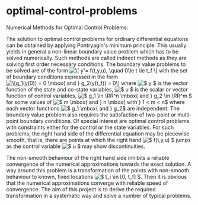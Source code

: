 # optimal-control-problems
Numerical Methods for Optimal Control Problems:

The solution to optimal control problems for ordinary differential equations can be obtained by applying Pontryagin's minimum principle. This usually yields in general a non-linear boundary value problem which has to be solved numerically. Such methods are called indirect methods as they are solving first order necessary conditions. The boundary value problems to be solved are of the form  <img src="https://latex.codecogs.com/gif.latex?\[&space;y'=&space;f(t,y,u),&space;\quad&space;0\le&space;t&space;\le&space;t_f&space;\]" title="\[ y'= f(t,y,u), \quad 0\le t \le t_f \]" />  with the set of boundary conditions expressed in the form  <img src="https://latex.codecogs.com/gif.latex?\[g_1(y(0))&space;=&space;0&space;\mbox{&space;and&space;}&space;g_2(y(t_f))&space;=&space;0\]" title="\[g_1(y(0)) = 0 \mbox{ and } g_2(y(t_f)) = 0\]" />   where <img src="https://latex.codecogs.com/gif.latex?$&space;y&space;$" title="$ y $" /> is the vector function of the state and co-state variables, <img src="https://latex.codecogs.com/gif.latex?$&space;u&space;$" title="$ u $" /> is the scalar or vector function of control variables, <img src="https://latex.codecogs.com/gif.latex?$&space;g_1&space;\in&space;\RR^n&space;\mbox{&space;and&space;}&space;g_2&space;\in&space;\RR^m&space;$" title="$ g_1 \in \RR^n \mbox{ and } g_2 \in \RR^m $" />  for some values of <img src="https://latex.codecogs.com/gif.latex?$&space;m&space;\mbox{&space;and&space;}&space;n&space;\mbox{&space;with&space;}&space;1&space;\le&space;m&space;<&space;n$" title="$ m \mbox{ and } n \mbox{ with } 1 < m < n$" />  where each vector functions <img src="https://latex.codecogs.com/gif.latex?$&space;g_1&space;\mbox{&space;and&space;}&space;g_2$" title="$ g_1 \mbox{ and } g_2$" /> are independent. The boundary value problem also requires the satisfaction of two-point or multi-point boundary conditions. Of special interest are optimal control problems with constraints either for the control or the state variables. For such problems, the right hand side of the differential equation may be piecewise smooth, that is, there are points at which the right hand <img src="https://latex.codecogs.com/gif.latex?$&space;f(t,y,u)&space;$" title="$ f(t,y,u) $" /> jumps as the control variable <img src="https://latex.codecogs.com/gif.latex?$&space;u&space;$" title="$ u $" /> may show discontinuities.

The non-smooth behaviour of the right hand side inhibits a reliable convergence of the numerical approximations towards the exact solution. A way around this problem is a transformation of the points with non-smooth behaviour to known, fixed locations <img src="https://latex.codecogs.com/gif.latex?$&space;t_i&space;\in&space;[0,&space;t_f]&space;$" title="$ t_i \in [0, t_f] $" />. Then it is obvious that the numerical approximations converge with reliable speed of convergence. The aim of this project is to derive the required transformation in a systematic way and solve a number of typical problems.

